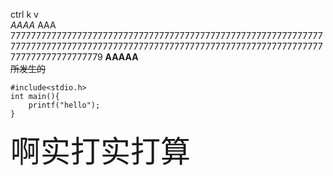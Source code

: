 ctrl k v   
*AAAA* AAA   77777777777777777777777777777777777777777777777777777777777777777777777777777777777777777777777777777777777777777777777777777777777777777779
**AAAAA**  
~~所发生的~~ 


```
#include<stdio.h>
int main(){
    printf("hello");
}

```
<font size=10>啊实打实打算</font>
